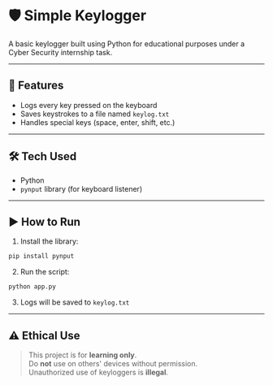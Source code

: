 # 🛡️ Simple Keylogger
A basic keylogger built using Python for educational purposes under a Cyber Security internship task.

---

## 🔧 Features
- Logs every key pressed on the keyboard
- Saves keystrokes to a file named `keylog.txt`
- Handles special keys (space, enter, shift, etc.)

---

## 🛠️ Tech Used
- Python
- `pynput` library (for keyboard listener)

---

## ▶️ How to Run
1. Install the library:
```bash
pip install pynput
```

2. Run the script:
```bash
python app.py
```

3. Logs will be saved to `keylog.txt`

---

## ⚠️ Ethical Use
> This project is for **learning only**.  
> Do **not** use on others' devices without permission.  
> Unauthorized use of keyloggers is **illegal**.
